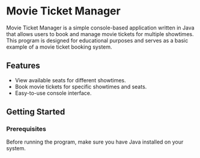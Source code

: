 # Movie Ticket Manager

Movie Ticket Manager is a simple console-based application written in Java that allows users to book and manage movie tickets for multiple showtimes. This program is designed for educational purposes and serves as a basic example of a movie ticket booking system.

## Features

- View available seats for different showtimes.
- Book movie tickets for specific showtimes and seats.
- Easy-to-use console interface.

## Getting Started

### Prerequisites

Before running the program, make sure you have Java installed on your system.

